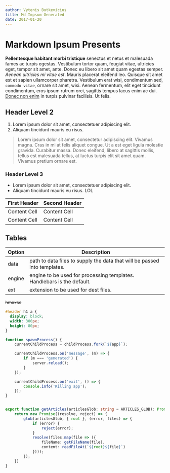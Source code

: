 ```yaml
---
author: Vytenis Butkevicius
title: Md Impsum Generated
date: 2017-01-20
---
```


Markdown Ipsum Presents
=======================

**Pellentesque habitant morbi tristique** senectus et netus et malesuada fames ac turpis egestas. Vestibulum tortor quam, feugiat vitae, ultricies eget, tempor sit amet, ante. Donec eu libero sit amet quam egestas semper. _Aenean ultricies mi vitae est_. Mauris placerat eleifend leo. Quisque sit amet est et sapien ullamcorper pharetra. Vestibulum erat wisi, condimentum sed, `commodo vitae`, ornare sit amet, wisi. Aenean fermentum, elit eget tincidunt condimentum, eros ipsum  rutrum orci, sagittis tempus lacus enim ac dui. [Donec non enim](#) in turpis pulvinar facilisis. Ut felis.

Header Level 2
--------------

  1. Lorem ipsum dolor sit amet, consectetuer adipiscing elit.
  2. Aliquam tincidunt mauris eu risus.


> Lorem ipsum dolor sit amet, consectetur adipiscing elit. Vivamus magna. Cras in mi at felis aliquet congue. Ut a est eget ligula molestie gravida. Curabitur  massa. Donec eleifend, libero at sagittis mollis, tellus est malesuada tellus, at luctus turpis elit sit amet quam. Vivamus pretium ornare est.

### Header Level 3

  * Lorem ipsum dolor sit amet, consectetuer adipiscing elit.
  * Aliquam tincidunt mauris eu risus. LOL


| First Header  | Second Header |
| ------------- | ------------- |
| Content Cell  | Content Cell  |
| Content Cell  | Content Cell  |

## Tables

| Option | Description |
| ------ | ----------- |
| data   | path to data files to supply the data that will be passed into templates. |
| engine | engine to be used for processing templates. Handlebars is the default. |
| ext    | extension to be used for dest files. |

~~hmxxss~~

```css
#header h1 a {
  display: block;
  width: 300px;
  height: 80px;
}
```

```js
function spawnProcess() {
    currentChildProcess = childProcess.fork(`${app}`);

    currentChildProcess.on('message', (m) => {
        if (m === 'generated') {
            server.reload();
        }
    });

    currentChildProcess.on('exit', () => {
        console.info('Killing app');
    });
}
```

```typescript

export function getArticles(articlesGlob: string = ARTICLES_GLOB): Promise<ArticleRaw[]> {
    return new Promise((resolve, reject) => {
        glob(articlesGlob, { root }, (error, files) => {
            if (error) {
                reject(error);
            }
            resolve(files.map(file => ({
                fileName: getFileName(file),
                content: readFileAt(`${root}${file}`)
            })));
        });
    })
}

```
